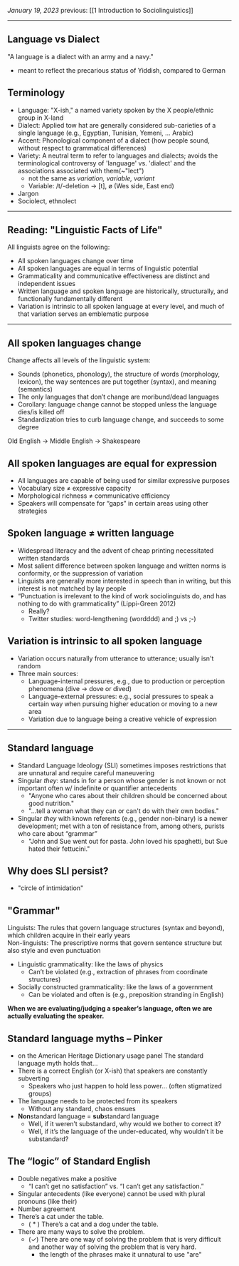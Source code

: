 *January 19, 2023*
previous: [[1 Introduction to Sociolinguistics]]

---

## Language vs Dialect
"A language is a dialect with an army and a navy."
- meant to reflect the precarious status of Yiddish, compared to German

## Terminology
- Language: "X-ish," a named variety spoken by the X people/ethnic group in X-land
- Dialect: Applied tow hat are generally considered sub-carieties of a single language (e.g., Egyptian, Tunisian, Yemeni, … Arabic)
- Accent: Phonological component of a dialect (how people sound, without respect to grammatical differences)
- Variety: A neutral term to refer to languages and dialects; avoids the terminological controversy of 'language' vs. 'dialect' and the associations associated with them(~"lect")
	- not the same as *variation, variable, variant*
	- Variable: /t/-deletion -> [t], ø (Wes side, East end)
- Jargon
- Sociolect, ethnolect

---

## Reading: "Linguistic Facts of Life"
All linguists agree on the following:
- All spoken languages change over time
- All spoken languages are equal in terms of linguistic potential
- Grammaticality and communicative effectiveness are distinct and independent issues
- Written language and spoken language are historically, structurally, and functionally fundamentally different
- Variation is intrinsic to all spoken language at every level, and much of that variation serves an emblematic purpose

---

## All spoken languages change
Change affects all levels of the linguistic system:
- Sounds (phonetics, phonology), the structure of words (morphology, lexicon), the way sentences are put together (syntax), and meaning (semantics)
- The only languages that don’t change are moribund/dead languages
- Corollary: language change cannot be stopped unless the language dies/is killed off
- Standardization tries to curb language change, and succeeds to some degree

Old English -> Middle English -> Shakespeare

## All spoken languages are equal for expression
- All languages are capable of being used for similar expressive purposes
- Vocabulary size ≠ expressive capacity
- Morphological richness ≠ communicative efficiency
- Speakers will compensate for “gaps” in certain areas using other strategies

## Spoken language ≠ written language  
- Widespread literacy and the advent of cheap printing necessitated written standards
- Most salient difference between spoken language and written norms is conformity, or the suppression of variation
- Linguists are generally more interested in speech than in writing, but this interest is not matched by lay people
- “Punctuation is irrelevant to the kind of work sociolinguists do, and has nothing to do with grammaticality” (Lippi-Green 2012)
	- Really?
	- Twitter studies: word-lengthening (wordddd) and ;) vs ;-)

## Variation is intrinsic to all spoken language
- Variation occurs naturally from utterance to utterance; usually isn't random
- Three main sources:
	- Language-internal pressures, e.g., due to production or perception phenomena (dive -> dove or dived)
	- Language-external pressures: e.g., social pressures to speak a certain way when pursuing higher education or moving to a new area
	- Variation due to language being a creative vehicle of expression

---

## Standard language
- Standard Language Ideology (SLI) sometimes imposes restrictions that are unnatural and require careful maneuvering
- Singular *they*: stands in for a person whose gender is not known or not important often w/ indefinite or quantifier antecedents
	- "Anyone who cares about their children should be concerned about good nutrition."
	- "…tell a woman what they can or can't do with their own bodies."
- Singular *they* with known referents (e.g., gender non-binary) is a newer development; met with a ton of resistance from, among others, purists who care about “grammar”
	- "John and Sue went out for pasta. John loved his spaghetti, but Sue hated their fettucini."
## Why does SLI persist?
- "circle of intimidation"

## "Grammar"
Linguists: The rules that govern language structures (syntax and beyond), which children acquire in their early years  
Non-linguists: The prescriptive norms that govern sentence structure but also style and even punctuation  

- Linguistic grammaticality: like the laws of physics
	- Can’t be violated (e.g., extraction of phrases from coordinate structures)
- Socially constructed grammaticality: like the laws of a government
	- Can be violated and often is (e.g., preposition stranding in English)  

**When we are evaluating/judging a speaker’s language, often we are actually evaluating the speaker.**

## Standard language myths – Pinker
- on the American Heritage Dictionary usage panel
The standard language myth holds that…
- There is a correct English (or X-ish) that speakers are constantly subverting
	- Speakers who just happen to hold less power... (often stigmatized groups)
- The language needs to be protected from its speakers
	- Without any standard, chaos ensues
- **Non**standard language = **sub**standard language
	- Well, if it weren’t substandard, why would we bother to correct it?
	- Well, if it’s the language of the under-educated, why wouldn’t it be substandard?

## The “logic” of Standard English  
- Double negatives make a positive
	- “I can’t get no satisfaction” vs. “I can’t get any satisfaction.”  
- Singular antecedents (like everyone) cannot be used with plural pronouns (like their)
- Number agreement
- There’s a cat under the table.
	- ( * ) There’s a cat and a dog under the table.
- There are many ways to solve the problem.
	- (✓) There are one way of solving the problem that is very difficult and another way of solving the problem that is very hard.
		- the length of the phrases make it unnatural to use "are"